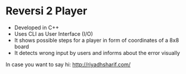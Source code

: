 # Reversi 2 Player

- Developed in C++
- Uses CLI as User Interface (I/O)
- It shows possible steps for a player in form of coordinates of a 8x8 board
- It detects wrong input by users and informs about the error visually

In case you want to say hi: http://riyadhsharif.com/
